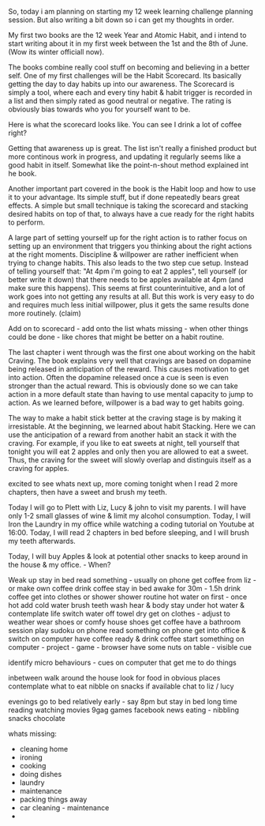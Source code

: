 So, today i am planning on starting my 12 week learning challenge planning session. But also writing a bit down so i can get my thoughts in order.

My first two books are the 12 week Year and Atomic Habit, and i intend to start writing about it in my first week between the 1st and the 8th of June. (Wow its winter officiall now).

The books combine really cool stuff on becoming and believing in a better self. One of my first challenges will be the Habit Scorecard. Its basically getting the day to day habits up into our awareness. The Scorecard is simply a tool, where each and every tiny habit & habit trigger is recorded in a list and then simply rated as good neutral or negative. The rating is obviously bias towards who you for yourself want to be.

Here is what the scorecard looks like. You can see I drink a lot of coffee right?

Getting that awareness up is great. The list isn't really a finished product but more continous work in progress, and updating it regularly seems like a good habit in itself. Somewhat like the point-n-shout method explained int he book.

Another important part covered in the book is the Habit loop and how to use it to your advantage. Its simple stuff, but if done repeatedly bears great effects. A simple but small technique is taking the scorecard and stacking desired habits on top of that, to always have a cue ready for the right habits to perform.

A large part of setting yourself up for the right action is to rather focus on setting up an environment that triggers you thinking about the right actions at the right moments. Discipline & willpower are rather inefficient when trying to change habits. This also leads to the two step cue setup. Instead of telling yourself that: "At 4pm i'm going to eat 2 apples", tell yourself (or better write it down) that there needs to be apples available at 4pm (and make sure this happens). This seems at first counterintuitive, and a lot of work goes into not getting any results at all. But this work is very easy to do and requires much less initial willpower, plus it gets the same results done more routinely. (claim)

Add on to scorecard - add onto the list whats missing - when other things could be done - like chores that might be better on a habit routine.

The last chapter i went through was the first one about working on the habit Craving. The book explains very well that cravings are based on dopamine being released in anticipation of the reward. This causes motivation to get into action. Often the dopamine released once a cue is seen is even stronger than the actual reward. This is obviously done so we can take action in a more default state than having to use mental capacity to jump to action. As we learned before, willpower is a bad way to get habits going.

The way to make a habit stick better at the craving stage is by making it irresistable. At the beginning, we learned about habit Stacking. Here we can use the anticipation of a reward from another habit an stack it with the craving. For example, if you like to eat sweets at night, tell yourself that tonight you will eat 2 apples and only then you are allowed to eat a sweet. Thus, the craving for the sweet will slowly overlap and distinguis itself as a craving for apples.

excited to see whats next up, more coming tonight when I read 2 more chapters, then have a sweet and brush my teeth.

Today I will go to Plett with Liz, Lucy & john to visit my parents. I will have only 1-2 small glasses of wine & limit my alcohol consumption.
Today, I will Iron the Laundry in my office while watching a coding tutorial on Youtube at 16:00.
Today, I will read 2 chapters in bed before sleeping, and I will brush my teeth afterwards.

Today, I will buy Apples & look at potential other snacks to keep around in the house & my office. - When?




Weak up
stay in bed
read something - usually on phone
get coffee from liz - or make own coffee
drink coffee
stay in bed awake for 30m - 1.5h
drink coffee
get into clothes or shower
shower routine
hot water on first - once hot add cold water
brush teeth
wash hear & body
stay under hot water & contemplate life
switch water off
towel dry
get on clothes - adjust to weather
wear shoes or comfy house shoes
get coffee
have a bathroom session
play sudoku on phone
read something on phone
get into office & switch on computer
have coffee ready & drink coffee
start something on computer - project - game - browser
have some nuts on table - visible cue

identify micro behaviours - cues on computer that get me to do things

inbetween walk around the house
look for food in obvious places
contemplate what to eat
nibble on snacks if available
chat to liz / lucy

evenings
go to bed relatively early - say 8pm
but stay in bed long time
reading
watching movies
9gag
games
facebook
news
eating - nibbling snacks
chocolate


whats missing:
- cleaning home
- ironing
- cooking
- doing dishes
- laundry
- maintenance
- packing things away
- car cleaning - maintenance
- 